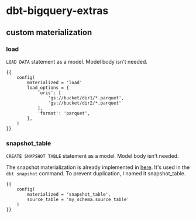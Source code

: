 # dbt-bigquery-extras

## custom materialization

### load

`LOAD DATA` statement as a model. Model body isn't needed.

```
{{
    config(
        materialized = 'load'
        load_options = {
            'uris': [
                'gs://bucket/dir1/*.parquet',
                'gs://bucket/dir2/*.parquet'
            ],
            'format': 'parquet',
        },
    )
}}
```

### snapshot_table

`CREATE SNAPSHOT TABLE` statement as a model. Model body isn't needed.

The snapshot materialization is already implemented in [here](https://github.com/dbt-labs/dbt-adapters/blob/5de867965ab7bf7609caa624f98a31203998d1d1/dbt-adapters/src/dbt/include/global_project/macros/materializations/snapshots/snapshot.sql). It's used in the `dbt snapshot` command. To prevent duplication, I named it snapshot_table.

```
{{
    config(
        materialized = 'snapshot_table',
        source_table = 'my_schema.source_table'
    )
}}
```
